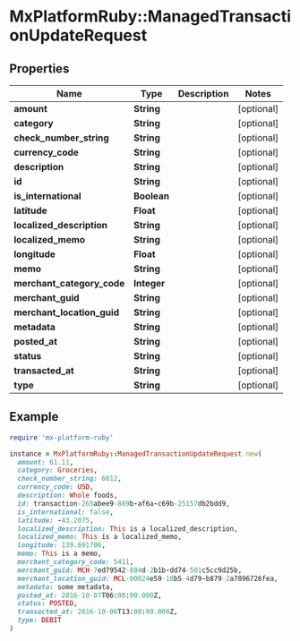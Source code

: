 # MxPlatformRuby::ManagedTransactionUpdateRequest

## Properties

| Name | Type | Description | Notes |
| ---- | ---- | ----------- | ----- |
| **amount** | **String** |  | [optional] |
| **category** | **String** |  | [optional] |
| **check_number_string** | **String** |  | [optional] |
| **currency_code** | **String** |  | [optional] |
| **description** | **String** |  | [optional] |
| **id** | **String** |  | [optional] |
| **is_international** | **Boolean** |  | [optional] |
| **latitude** | **Float** |  | [optional] |
| **localized_description** | **String** |  | [optional] |
| **localized_memo** | **String** |  | [optional] |
| **longitude** | **Float** |  | [optional] |
| **memo** | **String** |  | [optional] |
| **merchant_category_code** | **Integer** |  | [optional] |
| **merchant_guid** | **String** |  | [optional] |
| **merchant_location_guid** | **String** |  | [optional] |
| **metadata** | **String** |  | [optional] |
| **posted_at** | **String** |  | [optional] |
| **status** | **String** |  | [optional] |
| **transacted_at** | **String** |  | [optional] |
| **type** | **String** |  | [optional] |

## Example

```ruby
require 'mx-platform-ruby'

instance = MxPlatformRuby::ManagedTransactionUpdateRequest.new(
  amount: 61.11,
  category: Groceries,
  check_number_string: 6812,
  currency_code: USD,
  description: Whole foods,
  id: transaction-265abee9-889b-af6a-c69b-25157db2bdd9,
  is_international: false,
  latitude: -43.2075,
  localized_description: This is a localized_description,
  localized_memo: This is a localized_memo,
  longitude: 139.691706,
  memo: This is a memo,
  merchant_category_code: 5411,
  merchant_guid: MCH-7ed79542-884d-2b1b-dd74-501c5cc9d25b,
  merchant_location_guid: MCL-00024e59-18b5-4d79-b879-2a7896726fea,
  metadata: some metadata,
  posted_at: 2016-10-07T06:00:00.000Z,
  status: POSTED,
  transacted_at: 2016-10-06T13:00:00.000Z,
  type: DEBIT
)
```


